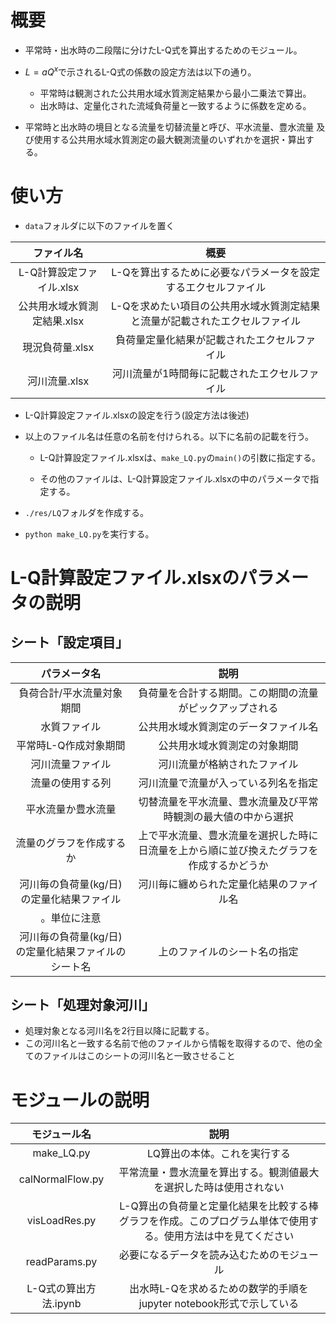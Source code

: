 # 概要

* 平常時・出水時の二段階に分けたL-Q式を算出するためのモジュール。
* $L=aQ^x$で示されるL-Q式の係数の設定方法は以下の通り。

	* 平常時は観測された公共用水域水質測定結果から最小二乗法で算出。
	* 出水時は、定量化された流域負荷量と一致するように係数を定める。

* 平常時と出水時の境目となる流量を切替流量と呼び、平水流量、豊水流量
及び使用する公共用水域水質測定の最大観測流量のいずれかを選択・算出する。

# 使い方

* `data`フォルダに以下のファイルを置く

|ファイル名|概要|
|:--------:|:---:|
|L-Q計算設定ファイル.xlsx|L-Qを算出するために必要なパラメータを設定するエクセルファイル|
|公共用水域水質測定結果.xlsx|L-Qを求めたい項目の公共用水域水質測定結果と流量が記載されたエクセルファイル|
|現況負荷量.xlsx|負荷量定量化結果が記載されたエクセルファイル|
|河川流量.xlsx|河川流量が1時間毎に記載されたエクセルファイル|

* L-Q計算設定ファイル.xlsxの設定を行う(設定方法は後述)

* 以上のファイル名は任意の名前を付けられる。以下に名前の記載を行う。

	* L-Q計算設定ファイル.xlsxは、`make_LQ.py`の`main()`の引数に指定する。

	* その他のファイルは、L-Q計算設定ファイル.xlsxの中のパラメータで指定する。

* `./res/LQ`フォルダを作成する。

* `python make_LQ.py`を実行する。

# L-Q計算設定ファイル.xlsxのパラメータの説明

## シート「設定項目」

|パラメータ名|説明|
|:----------:|:-----:|
|負荷合計/平水流量対象期間|負荷量を合計する期間。この期間の流量がピックアップされる|
|水質ファイル|公共用水域水質測定のデータファイル名|
|平常時L-Q作成対象期間|公共用水域水質測定の対象期間|
|河川流量ファイル|河川流量が格納されたファイル|
|流量の使用する列|河川流量で流量が入っている列名を指定|
|平水流量か豊水流量|切替流量を平水流量、豊水流量及び平常時観測の最大値の中から選択|
|流量のグラフを作成するか|上で平水流量、豊水流量を選択した時に日流量を上から順に並び換えたグラフを作成するかどうか|
|河川毎の負荷量(kg/日)の定量化結果ファイル|河川毎に纏められた定量化結果のファイル名
。単位に注意|
|河川毎の負荷量(kg/日)の定量化結果ファイルのシート名|上のファイルのシート名の指定|

## シート「処理対象河川」

* 処理対象となる河川名を2行目以降に記載する。
* この河川名と一致する名前で他のファイルから情報を取得するので、他の全てのファイルはこのシートの河川名と一致させること

# モジュールの説明

|モジュール名|説明|
|:----------:|:--:|
|make_LQ.py|LQ算出の本体。これを実行する|
|calNormalFlow.py|平常流量・豊水流量を算出する。観測値最大を選択した時は使用されない|
|visLoadRes.py|L-Q算出の負荷量と定量化結果を比較する棒グラフを作成。このプログラム単体で使用する。使用方法は中を見てください|
|readParams.py|必要になるデータを読み込むためのモジュール|
|L-Q式の算出方法.ipynb|出水時L-Qを求めるための数学的手順をjupyter notebook形式で示している|
